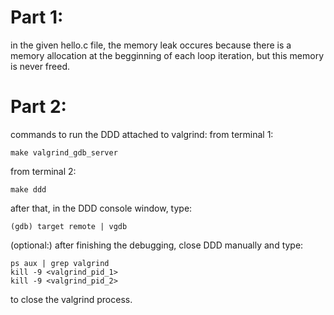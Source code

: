 # Part 1:
in the given hello.c file, the memory leak occures because there is a memory allocation at the begginning of each loop iteration, 
but this memory is never freed. 

# Part 2:
commands to run the DDD attached to valgrind:
from terminal 1:
```
make valgrind_gdb_server
```
from terminal 2:
```
make ddd
```
after that, in the DDD console window, type:
```
(gdb) target remote | vgdb
```

(optional:) after finishing the debugging, close DDD manually and type:
```
ps aux | grep valgrind
kill -9 <valgrind_pid_1>
kill -9 <valgrind_pid_2>
```
to close the valgrind process.
